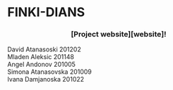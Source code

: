 # FINKI-DIANS

<h3 align="center">[Project website][website]!</h3>

David Atanasoski 201202 <br />
Mladen Aleksic 201148 <br />
Angel Andonov 201005 <br />
Simona Atanasovska 201009 <br />
Ivana Damjanoska 201022 <br />

[website]: https://dians.ddcode.co/
